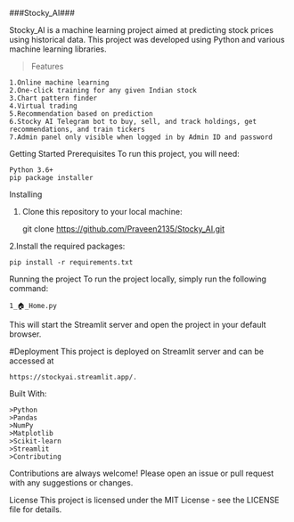###Stocky_AI###


Stocky_AI is a machine learning project aimed at predicting stock prices using historical data. This project was developed using Python and various machine learning libraries.

>Features

    1.Online machine learning
    2.One-click training for any given Indian stock
    3.Chart pattern finder
    4.Virtual trading
    5.Recommendation based on prediction
    6.Stocky AI Telegram bot to buy, sell, and track holdings, get recommendations, and train tickers
    7.Admin panel only visible when logged in by Admin ID and password


Getting Started
Prerequisites
To run this project, you will need:

    Python 3.6+
    pip package installer
Installing
1. Clone this repository to your local machine:

    git clone https://github.com/Praveen2135/Stocky_AI.git

2.Install the required packages:
    
    pip install -r requirements.txt

Running the project
To run the project locally, simply run the following command:

    1_🏠_Home.py
    
This will start the Streamlit server and open the project in your default browser.

#Deployment
This project is deployed on Streamlit server and can be accessed at 
    
    https://stockyai.streamlit.app/.


Built With:

    >Python
    >Pandas
    >NumPy
    >Matplotlib
    >Scikit-learn
    >Streamlit
    >Contributing
    
Contributions are always welcome! Please open an issue or pull request with any suggestions or changes.

License
This project is licensed under the MIT License - see the LICENSE file for details.
